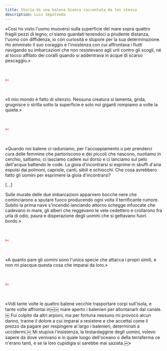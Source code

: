 ```yaml
---
title: Storia di una balena bianca raccontata da lei stessa
description: Luis Sepúlveda
---
```

«Così ho visto l'uomo muoversi sulla superficie del mare sopra quattro fragili pezzi di legno; ci siamo guardati tenendoci a prudente distanza, l'uomo con diffidenza, io con curiosità e stupore per la sua determinazione. Ho ammirato il suo coraggio e l'insistenza con cui affrontava i flutti navigando su imbarcazioni che non resistevano agli urti contro gli scogli, né al tocco affilato dei coralli quando si addentrava in acque di scarso pescaggio.»

&nbsp;

<span style="color:red">✄</span>

&nbsp;

«Il mio mondo è fatto di silenzio. Nessuna creatura si lamenta, grida, grugnisce o strilla sotto la superficie e solo noi giganti rompiamo a volte la quiete.»

&nbsp;

<span style="color:red">✄</span>

&nbsp;

«Quando noi balene ci raduniamo, per l'accoppiamento o per prenderci cura delle femmine che partoriscono e dei piccoli che nascono, nuotiamo in cerchio, saltiamo, ci lasciamo cadere sul dorso e ci lanciamo sul pelo dell'acqua battendo le code. La gioia d'incontrarsi si esprime in sbuffi d'aria espulsi dai polmoni, capriole, canti, sibili e schiocchi. Che cosa avrebbero fatto gli uomini per esprimere la gioia d'incontrarsi?

[...]

Sulle murate delle due imbarcazioni apparvero bocche nere che cominciarono a sputare fuoco producendo ogni volta il terrificante rumore. Subito la prima nave s'incendiò lanciando attorno schegge infuocate che cadevano in mare, gli alberi che reggevano le vele cedettero e crollarono fra urla di odio, paura e disperazione degli uomini che si gettavano fuori bordo.»

&nbsp;

<span style="color:red">✄</span>

&nbsp;

«A quanto pare gli uomini sono l'unica specie che attacca i propri simili, e non mi piacque questa cosa che imparai da loro.»

&nbsp;

<span style="color:red">✄</span>

&nbsp;

«Vidi tante volte le quattro balene vecchie trasportare corpi sull'isola, e tante volte affrontai in￼￼ mare aperto i balenieri per allontanarli dal canale.￼ Fui colpito da altri arpioni, ma per fortuna nessuno mi provocò alcun danno, tranne il dolore a cui imparai a resistere e che accettai come il prezzo da pagare per respingere al largo i balenieri, determinati a uccidermi.￼
Mi stupiva l'insistenza, la testardaggine degli uomini, volevo sapere da dove venivano e in quale luogo dell'oceano o della terraferma ce n'erano tanti, e se la loro cupidigia si sarebbe mai saziata.￼»
